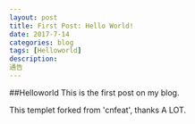 ```yaml
---
layout: post
title: First Post: Hello World!
date: 2017-7-14
categories: blog
tags: [Helloworld]
description: 
通告
---
```


##Helloworld
This is the first post on my blog.

This templet forked from 'cnfeat', thanks A LOT.

